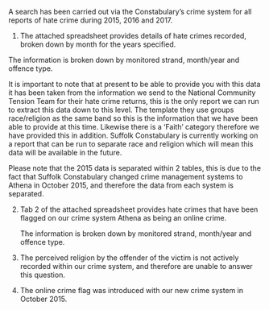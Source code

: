 A search has been carried out via the Constabulary’s crime system for all reports of hate crime during 2015, 2016 and 2017.

1.	The attached spreadsheet provides details of hate crimes recorded, broken down by month for the years specified. 

The information is broken down by monitored strand, month/year and offence type.  

It is important to note that at present to be able to provide you with this data it has been taken from the information we send to the National Community Tension Team for their hate crime returns, this is the only report we can run to extract this data down to this level.  The template they use groups race/religion as the same band so this is the information that we have been able to provide at this time.  Likewise there is a ‘Faith’ category therefore we have provided this in addition.  Suffolk Constabulary is currently working on a report that can be run to separate race and religion which will mean this data will be available in the future.

Please note that the 2015 data is separated within 2 tables, this is due to the fact that Suffolk Constabulary changed crime management systems to Athena in October 2015, and therefore the data from each system is separated.

2.	Tab 2 of the attached spreadsheet provides hate crimes that have been flagged on our crime system Athena as being an online crime.

	The information is broken down by monitored strand, month/year and offence type.

3.	The perceived religion by the offender of the victim is not actively recorded within our crime system, and therefore are unable to answer this question.

4.	The online crime flag was introduced with our new crime system in October 2015.

